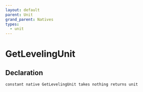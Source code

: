 ```yaml
---
layout: default
parent: Unit
grand_parent: Natives
types:
  - unit
---
```


# GetLevelingUnit

## Declaration

```
constant native GetLevelingUnit takes nothing returns unit
```